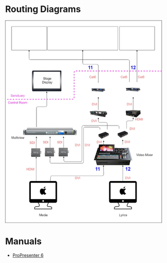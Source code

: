 <!-- TITLE: Documents -->
<!-- SUBTITLE: A quick summary of Documents -->

# Routing Diagrams
![Media Configuation](/uploads/media-diagrams/media-config.jpg)
# Manuals
* [ProPresenter 6](https://www.renewedvision.com/downloads/pro6userguide.pdf)